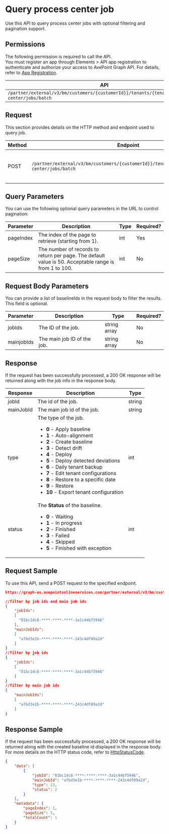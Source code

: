 # Query process center job

Use this API to query process center jobs with optional filtering and pagination support.

## Permissions  

The following permission is required to call the API.  
You must register an app through Elements > API app registration to authenticate and authorize your access to AvePoint Graph API. For details, refer to [App Registration](https://cdn.avepoint.com/assets/apelements-webhelp/avepoint-elements-for-partners/index.htm#!Documents/appregistration.htm).  

| API  | Permission  |
|-----------|--------|
| `/partner/external/v3/bm/customers/{customerId}}/tenants/{tenantId}/process-center/jobs/batch` | elements.bm.tenant.read.all|  

## Request

This section provides details on the HTTP method and endpoint used to query job.

| Method | Endpoint | Description |
| --- | --- | --- |
| POST | `/partner/external/v3/bm/customers/{customerId}}/tenants/{tenantId}/process-center/jobs/batch` | Query all jobs with optional filtering and pagination. |

## Query Parameters

You can use the following optional query parameters in the URL to control pagination:

|Parameter|Description | Type|Required?|
|---|---|---|---|
|pageIndex|The index of the page to retrieve (starting from 1). |int|Yes|
|pageSize|The number of records to return per page. The default value is 50. Acceptable range is from 1 to 100.|int|No|

## Request Body Parameters

You can provide a list of baselineIds in the request body to filter the results. This field is optional.

|Parameter|Description | Type|Required?|
|---|---|---|---|
|jobIds|The ID of the job. |string array|No|
|mainjobIds|The main job ID of the job. |string array|No|

## Response

If the request has been successfully processed, a 200 OK response will be returned along with the job info in the response body.

| Response | Description | Type |
| --- | --- | --- |
| jobId | The id of the job. | string |
| mainJobId | The main job id of the job. | string |
| type | The type of the job. <ul><li>**0** - Apply baseline</li><li>**1** - Auto-alignment</li><li>**2** - Create baseline</li><li>**3** - Detect drift</li><li>**4** - Deploy</li><li>**5** - Deploy detected deviations</li><li>**6** - Daily tenant backup</li><li>**7** - Edit tenant configurations </li><li>**8** - Restore to a specific date</li><li>**9** - Restore</li><li>**10** - Export tenant configuration</li></ul> | int |
| status | The **Status** of the baseline.<ul><li>**0** - Waiting</li><li>**1** - In progress</li><li>**2** - Finished</li><li>**3** - Failed</li><li>**4** - Skipped</li><li>**5** - Finished with exception</li></ul> | int |

## Request Sample

To use this API, send a POST request to the specified endpoint.

```json
https://graph-us.avepointonlineservices.com/partner/external/v3/bm/customers/{customerId}}/tenants/{tenantId}/process-center/jobs/batch?pageIndex=1&pageSize=50

//filter by job ids and main job ids
{
    "jobIds":
    [
      "81bc1dc8-****-****-****-3a1c44b75946"
    ],
    "mainJobIds": 
    [
      "a7bd3e1b-****-****-****-243c4df89a2d"
    ]
}
//filter by job ids
{
    "jobIds":
    [
      "81bc1dc8-****-****-****-3a1c44b75946"
    ]
}
//filter by main job ids
{
    "mainJobIds": 
    [
      "a7bd3e1b-****-****-****-243c4df89a2d"
    ]
}
```

## Response Sample  

If the request has been successfully processed, a 200 OK response will be returned along with the created baseline id displayed in the response body. For more details on the HTTP status code, refer to [HttpStatusCode](https://learn.avepoint.com/docs/Use-AvePoint-Graph-API.html#http-status-code).

```json
{
    "data": [
        {
            "jobId": "81bc1dc8-****-****-****-3a1c44b75946",
            "mainJobId": "a7bd3e1b-****-****-****-243c4df89a2d",
            "type": 23,
            "status": 2
        }
    ],
    "metadata": {
        "pageIndex": 1,
        "pageSize": 5,
        "totalCount": 1
    }
}